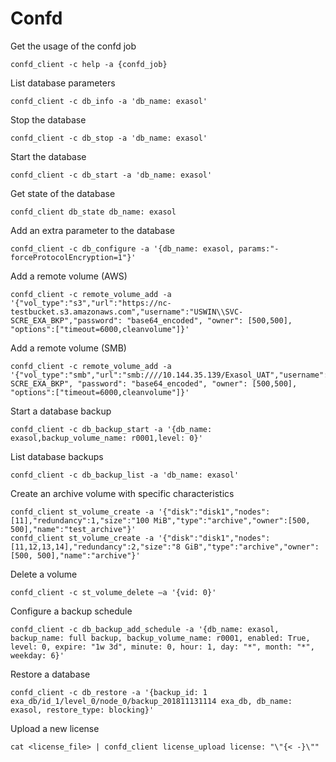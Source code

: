 # Confd

Get the usage of the confd job
```
confd_client -c help -a {confd_job}
```
List database parameters
```
confd_client -c db_info -a 'db_name: exasol'
```
Stop the database
```
confd_client -c db_stop -a 'db_name: exasol'
```
Start the database
```
confd_client -c db_start -a 'db_name: exasol'
```
Get state of the database
```
confd_client db_state db_name: exasol
```
Add an extra parameter to the database
```
confd_client -c db_configure -a '{db_name: exasol, params:"-forceProtocolEncryption=1"}'
```
Add a remote volume (AWS)
```
confd_client -c remote_volume_add -a '{"vol_type":"s3","url":"https://nc-testbucket.s3.amazonaws.com","username":"USWIN\\SVC-SCRE_EXA_BKP","password": "base64_encoded", "owner": [500,500], "options":["timeout=6000,cleanvolume"]}'
```
Add a remote volume (SMB)
```
confd_client -c remote_volume_add -a '{"vol_type":"smb","url":"smb:////10.144.35.139/Exasol_UAT","username":"USWIN\\SVC-SCRE_EXA_BKP", "password": "base64_encoded", "owner": [500,500], "options":["timeout=6000,cleanvolume"]}'
```
Start a database backup
```
confd_client -c db_backup_start -a '{db_name: exasol,backup_volume_name: r0001,level: 0}'
```
List database backups
```
confd_client -c db_backup_list -a 'db_name: exasol'
```
Create an archive volume with specific characteristics
```
confd_client st_volume_create -a '{"disk":"disk1","nodes":[11],"redundancy":1,"size":"100 MiB","type":"archive","owner":[500, 500],"name":"test_archive"}'
confd_client st_volume_create -a '{"disk":"disk1","nodes":[11,12,13,14],"redundancy":2,"size":"8 GiB","type":"archive","owner":[500, 500],"name":"archive"}'
```
Delete a volume
```
confd_client -c st_volume_delete –a '{vid: 0}'
```
Configure a backup schedule
```
confd_client -c db_backup_add_schedule -a '{db_name: exasol, backup_name: full backup, backup_volume_name: r0001, enabled: True, level: 0, expire: "1w 3d", minute: 0, hour: 1, day: "*", month: "*", weekday: 6}'
```
Restore a database
```
confd_client -c db_restore -a '{backup_id: 1 exa_db/id_1/level_0/node_0/backup_201811131114 exa_db, db_name: exasol, restore_type: blocking}'
```
Upload a new license
```
cat <license_file> | confd_client license_upload license: "\"{< -}\""
```
